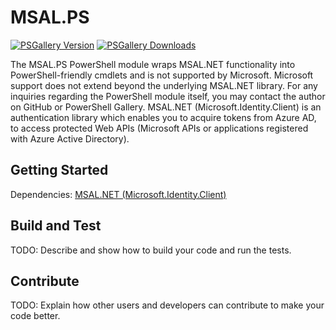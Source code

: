 # MSAL.PS
[![PSGallery Version](https://img.shields.io/powershellgallery/v/MSAL.PS.svg?style=flat&logo=powershell&label=PSGallery%20Version)](https://www.powershellgallery.com/packages/MSAL.PS) [![PSGallery Downloads](https://img.shields.io/powershellgallery/dt/MSAL.PS.svg?style=flat&logo=powershell&label=PSGallery%20Downloads)](https://www.powershellgallery.com/packages/MSAL.PS)

The MSAL.PS PowerShell module wraps MSAL.NET functionality into PowerShell-friendly cmdlets and is not supported by Microsoft. Microsoft support does not extend beyond the underlying MSAL.NET library. For any inquiries regarding the PowerShell module itself, you may contact the author on GitHub or PowerShell Gallery.
MSAL.NET (Microsoft.Identity.Client) is an authentication library which enables you to acquire tokens from Azure AD, to access protected Web APIs (Microsoft APIs or applications registered with Azure Active Directory).

## Getting Started
Dependencies: [MSAL.NET (Microsoft.Identity.Client)](https://github.com/AzureAD/microsoft-authentication-library-for-dotnet/wiki)

## Build and Test
TODO: Describe and show how to build your code and run the tests. 

## Contribute
TODO: Explain how other users and developers can contribute to make your code better. 

<!-- If you want to learn more about creating good readme files then refer the following [guidelines](https://www.visualstudio.com/en-us/docs/git/create-a-readme). -->
